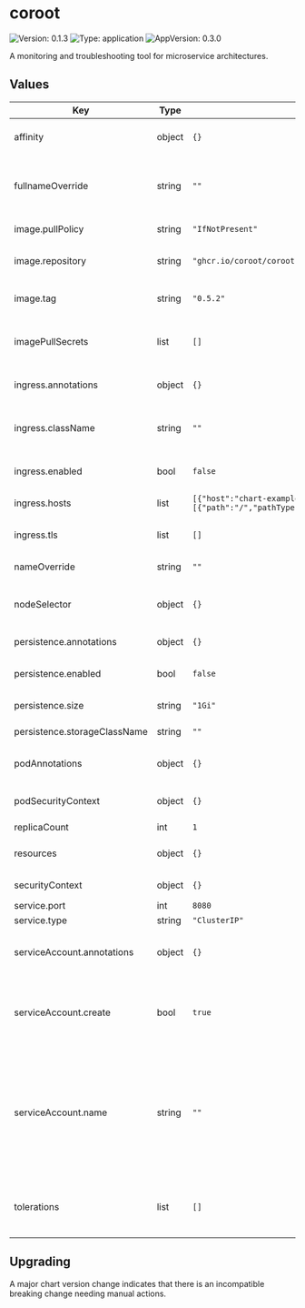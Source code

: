 # coroot

![Version: 0.1.3](https://img.shields.io/badge/Version-0.1.3-informational?style=flat-square) ![Type: application](https://img.shields.io/badge/Type-application-informational?style=flat-square) ![AppVersion: 0.3.0](https://img.shields.io/badge/AppVersion-0.3.0-informational?style=flat-square)

A monitoring and troubleshooting tool for microservice architectures.

## Values

| Key | Type | Default | Description |
|-----|------|---------|-------------|
| affinity | object | `{}` | affinity for scheduling pods |
| fullnameOverride | string | `""` | Overrides helm-generated chart fullname |
| image.pullPolicy | string | `"IfNotPresent"` | Overrides pullpolicy |
| image.repository | string | `"ghcr.io/coroot/coroot"` | Overrides the image repository |
| image.tag | string | `"0.5.2"` | Overrides the image tag |
| imagePullSecrets | list | `[]` | specifies pull secrets for image repository |
| ingress.annotations | object | `{}` | additional annotations for ingress |
| ingress.className | string | `""` | specifies ingress class name (ie nginx) |
| ingress.enabled | bool | `false` | enables ingress for server UI |
| ingress.hosts | list | `[{"host":"chart-example.local","paths":[{"path":"/","pathType":"ImplementationSpecific"}]}]` | hosts for ingress |
| ingress.tls | list | `[]` | tls configuration for ingress |
| nameOverride | string | `""` | overrides chart name |
| nodeSelector | object | `{}` | node selector for scheduling pods |
| persistence.annotations | object | `{}` | pvc annotations |
| persistence.enabled | bool | `false` | enables persistence for coroot |
| persistence.size | string | `"1Gi"` | size of PV to request |
| persistence.storageClassName | string | `""` | storage class name |
| podAnnotations | object | `{}` | Additional annotations for pods |
| podSecurityContext | object | `{}` | Additional pod security context |
| replicaCount | int | `1` |  |
| resources | object | `{}` | resource limits and requests |
| securityContext | object | `{}` | Security context |
| service.port | int | `8080` | service port |
| service.type | string | `"ClusterIP"` | service type |
| serviceAccount.annotations | object | `{}` | Annotations to add to the service account |
| serviceAccount.create | bool | `true` | Specifies whether a service account should be created |
| serviceAccount.name | string | `""` | The name of the service account to use. If not set and create is true, a name is generated using the fullname template |
| tolerations | list | `[]` | node tolerations for scheduling pods |

## Upgrading

A major chart version change indicates that there is an incompatible breaking change needing manual actions.